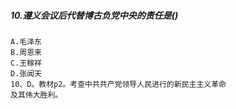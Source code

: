 ##### 10.遵义会议后代替博古负党中央的责任是()
    A.毛泽东
    B.周恩来
    C.王稼祥
    D.张闻天
    10、D。教材p2。考查中共共产党领导人民进行的新民主主义革命
    及其伟大胜利。    
